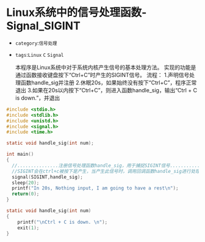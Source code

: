 # Linux系统中的信号处理函数-Signal_SIGINT
* `category`:`信号处理`
* `tags`:`Linux` `C` `Signal`

    本程序是Linux系统中对于系统内核产生信号的基本处理方法。
    实现的功能是通过函数接收键盘按下“Ctrl+C”时产生的SIGINT信号。
    流程：
    1.声明信号处理函数handle_sig并注册
    2.休眠20s，如果始终没有按下“Ctrl+C”，程序正常退出
    3.如果在20s以内按下“Ctrl+C”，则进入函数handle_sig，输出“Ctrl + C is down.”，并退出

```C
#include <stdio.h>
#include <stdlib.h>
#include <unistd.h>
#include <signal.h>
#include <time.h>

static void handle_sig(int num);

int main()
{
  //...............注册信号处理函数handle_sig，用于捕捉SIGINT信号......................//
  //SIGINT会在ctrl+c被按下是产生，当产生此信号时，调用回调函数handle_sig进行处理，使程序正常退出。
  signal(SIGINT,handle_sig);
  sleep(20);
  printf("In 20s, Nothing input, I am going to have a rest\n");
  return(0);
}

static void handle_sig(int num)
{
	printf("\nCtrl + C is down. \n");
	exit(1);
}
```
